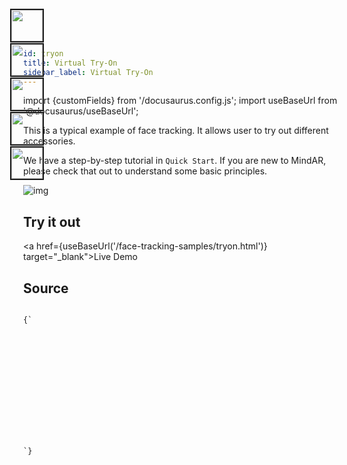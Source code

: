 ```yaml
---
id: tryon 
title: Virtual Try-On
sidebar_label: Virtual Try-On 
---
```


import {customFields} from '/docusaurus.config.js';
import useBaseUrl from '@docusaurus/useBaseUrl';

This is a typical example of face tracking. It allows user to try out different accessories.

We have a step-by-step tutorial in `Quick Start`. If you are new to MindAR, please check that out to understand some basic principles.

![img](/img/demo/face-tryon-demo.gif)

## Try it out
<a href={useBaseUrl('/face-tracking-samples/tryon.html')} target="_blank">Live Demo</a>

## Source
<code>
{`
<html>
  <head>
    <meta name="viewport" content="width=device-width, initial-scale=1" />
    <script src="https://cdn.jsdelivr.net/gh/hiukim/mind-ar-js@${customFields.libVersion}/dist/mindar-face.prod.js"></script>
    <script src="https://aframe.io/releases/1.2.0/aframe.min.js"></script>
    <script src="https://cdn.jsdelivr.net/gh/hiukim/mind-ar-js@${customFields.libVersion}/dist/mindar-face-aframe.prod.js"></script>
    <script>
      document.addEventListener("DOMContentLoaded", function() {
	const list = ["glasses1", "glasses2", "hat1", "hat2", "earring"];
	const visibles = [true, false, false, true, true];
	const setVisible = (button, entities, visible) => {
	  if (visible) {
	    button.classList.add("selected");
	  } else {
	    button.classList.remove("selected");
	  }
	  entities.forEach((entity) => {
	    entity.setAttribute("visible", visible);
	  });
	}
	list.forEach((item, index) => {
	  const button = document.querySelector("#" + item);
	  const entities = document.querySelectorAll("." + item + "-entity");
	  setVisible(button, entities, visibles[index]);
	  button.addEventListener('click', () => {
	    visibles[index] = !visibles[index];
	    setVisible(button, entities, visibles[index]);
	  });
	});
      })
    </script>
    <style>
      body {
        margin: 0;
      }
      .example-container {
        overflow: hidden;
        position: absolute;
        width: 100%;
        height: 100%;
      }
      .options-panel {
	position: fixed;
	left: 0;
	top: 0;
	z-index: 2;
      }
      .options-panel img {
	border: solid 2px;
	width: 50px;
	height: 50px;
	object-fit: cover;
	cursor: pointer;
      }
      .options-panel img.selected {
	border-color: green;
      }
    </style>
  </head>

  <body>
    <div class="example-container">
      <div class="options-panel">
	<img id="hat1" src="https://cdn.jsdelivr.net/gh/hiukim/mind-ar-js@${customFields.libVersion}/examples/face-tracking/assets/hat/thumbnail.png"/>
	<img id="hat2" src="https://cdn.jsdelivr.net/gh/hiukim/mind-ar-js@${customFields.libVersion}/examples/face-tracking/assets/hat2/thumbnail.png"/>
	<img id="glasses1" src="https://cdn.jsdelivr.net/gh/hiukim/mind-ar-js@${customFields.libVersion}/examples/face-tracking/assets/glasses/thumbnail.png"/>
	<img id="glasses2" src="https://cdn.jsdelivr.net/gh/hiukim/mind-ar-js@${customFields.libVersion}/examples/face-tracking/assets/glasses2/thumbnail.png"/>
	<img id="earring" src="https://cdn.jsdelivr.net/gh/hiukim/mind-ar-js@${customFields.libVersion}/examples/face-tracking/assets/earring/thumbnail.png"/>
      </div>
      <a-scene mindar-face embedded color-space="sRGB" renderer="colorManagement: true, physicallyCorrectLights" vr-mode-ui="enabled: false" device-orientation-permission-ui="enabled: false">
        <a-assets>
          <a-asset-item id="headModel" src="https://cdn.jsdelivr.net/gh/hiukim/mind-ar-js@${customFields.libVersion}/examples/face-tracking/assets/sparkar/headOccluder.glb"></a-asset-item>
          <a-asset-item id="glassesModel" src="https://cdn.jsdelivr.net/gh/hiukim/mind-ar-js@${customFields.libVersion}/examples/face-tracking/assets/glasses/scene.gltf"></a-asset-item>
          <a-asset-item id="glassesModel2" src="https://cdn.jsdelivr.net/gh/hiukim/mind-ar-js@${customFields.libVersion}/examples/face-tracking/assets/glasses2/scene.gltf"></a-asset-item>
          <a-asset-item id="hatModel" src="https://cdn.jsdelivr.net/gh/hiukim/mind-ar-js@${customFields.libVersion}/examples/face-tracking/assets/hat/scene.gltf"></a-asset-item>
          <a-asset-item id="hatModel2" src="https://cdn.jsdelivr.net/gh/hiukim/mind-ar-js@${customFields.libVersion}/examples/face-tracking/assets/hat2/scene.gltf"></a-asset-item>
          <a-asset-item id="earringModel" src="https://cdn.jsdelivr.net/gh/hiukim/mind-ar-js@${customFields.libVersion}/examples/face-tracking/assets/earring/scene.gltf"></a-asset-item>
        </a-assets>
        <a-camera active="false" position="0 0 0"></a-camera>
	<!-- head occluder -->
        <a-entity mindar-face-target="anchorIndex: 168">
	  <a-gltf-model mindar-face-occluder position="0 -0.3 0.15"rotation="0 0 0" scale="0.065 0.065 0.065" src="#headModel"></a-gltf-model>
        </a-entity>
        <a-entity mindar-face-target="anchorIndex: 10">
	  <a-gltf-model rotation="0 -0 0" position="0 1.0 -0.5" scale="0.35 0.35 0.35" src="#hatModel" class="hat1-entity" visible="false"></a-gltf-model>
        </a-entity>
        <a-entity mindar-face-target="anchorIndex: 10">
	  <a-gltf-model rotation="0 -0 0" position="0 -0.2 -0.5" scale="0.008 0.008 0.008" src="#hatModel2" class="hat2-entity" visible="false"></a-gltf-model>
        </a-entity>
        <a-entity mindar-face-target="anchorIndex: 168">
	  <a-gltf-model rotation="0 -0 0" position="0 0 0" scale="0.01 0.01 0.01" src="#glassesModel" class="glasses1-entity" visible="false"></a-gltf-model>
        </a-entity>
        <a-entity mindar-face-target="anchorIndex: 168">
	  <a-gltf-model rotation="0 -90 0" position="0 -0.3 0" scale="0.6 0.6 0.6" src="#glassesModel2" class="glasses2-entity" visible="false"></a-gltf-model>
        </a-entity>
        <a-entity mindar-face-target="anchorIndex: 127">
	  <a-gltf-model rotation="-0.1 -0 0" position="0 -0.3 -0.3" scale="0.05 0.05 0.05" src="#earringModel" class="earring-entity" visible="false"></a-gltf-model>
        </a-entity>
        <a-entity mindar-face-target="anchorIndex: 356">
	  <a-gltf-model rotation="0.1 -0 0" position="0 -0.3 -0.3" scale="0.05 0.05 0.05" src="#earringModel" class="earring-entity" visible="false"></a-gltf-model>
        </a-entity>
      </a-scene>
    </div>
  </body>
</html>
`}
</code>
